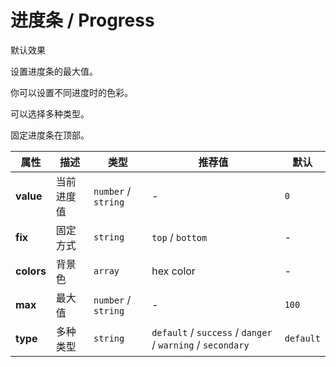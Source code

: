 # 进度条 / Progress

<ex-code name="ex-progress-basic">

默认效果

</ex-code>

<ex-code name="ex-progress-max">

设置进度条的最大值。

</ex-code>

<ex-code name="ex-progress-colors">

你可以设置不同进度时的色彩。

</ex-code>

<ex-code name="ex-progress-type">

可以选择多种类型。

</ex-code>

<ex-code name="ex-progress-fixed">

固定进度条在顶部。

</ex-code>

<ex-footer>

| 属性       | 描述       | 类型                | 推荐值                                                     | 默认      |
| ---------- | ---------- | ------------------- | ---------------------------------------------------------- | --------- |
| **value**  | 当前进度值 | `number` / `string` | -                                                          | `0`       |
| **fix**    | 固定方式   | `string`            | `top` / `bottom`                                           | -         |
| **colors** | 背景色     | `array`             | hex color                                                  | -         |
| **max**    | 最大值     | `number` / `string` | -                                                          | `100`     |
| **type**   | 多种类型   | `string`            | `default` / `success` / `danger` / `warning` / `secondary` | `default` |

</ex-footer>
